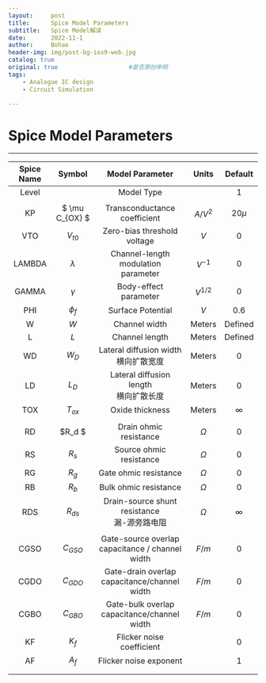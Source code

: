 ```yaml
---
layout:     post
title:      Spice Model Parameters
subtitle:   Spice Model解读
date:       2022-11-1
author:     Bohao
header-img: img/post-bg-ios9-web.jpg
catalog: true
original: true                    #是否原创申明
tags:
    - Analogue IC design
    - Circuit Simulation

---
```




# Spice Model Parameters

---

| Spice Name |    Symbol    |                    Model Parameter                    |   Units   | Default  |
| :--------: | :----------: | :---------------------------------------------------: | :-------: | :------: |
|   Level    |              |                      Model Type                       |           |    1     |
|            |              |                                                       |           |          |
|     KP     | $ \mu C_{OX} $ |             Transconductance coefficient              |  $A/V^2$  | 20$\mu$  |
|    VTO     |   $V_{t0}$   |              Zero-bias threshold voltage              |    $V$    |    0     |
|   LAMBDA   |  $\lambda$   |       Channel-length modulation <br />parameter       | $V^{-1}$  |    0     |
|   GAMMA    |   $\gamma$   |                 Body-effect parameter                 | $V^{1/2}$ |    0     |
|    PHI     |   $\phi_f$   |                   Surface Potential                   |    $V$    |   0.6    |
|     W      |     $W$      |                     Channel width                     |  Meters   | Defined  |
|     L      |     $L$      |                    Channel length                     |  Meters   | Defined  |
|     WD     |    $W_D$     |       Lateral diffusion width<br />横向扩散宽度       |  Meters   |    0     |
|     LD     |    $L_D$     |      Lateral diffusion length<br />横向扩散长度       |  Meters   |    0     |
|    TOX     |   $T_{ox}$   |                    Oxide thickness                    |  Meters   | $\infty$ |
|            |              |                                                       |           |          |
|     RD     |    $R_d $    |                Drain ohmic resistance                 | $\Omega$  |    0     |
|     RS     |    $R_s$     |                Source ohmic resistance                | $\Omega$  |    0     |
|     RG     |    $R_g$     |                 Gate ohmic resistance                 | $\Omega$  |    0     |
|     RB     |    $R_b$     |                 Bulk ohmic resistance                 | $\Omega$  |    0     |
|    RDS     |   $R_{ds}$   |   Drain-source shunt resistance<br />漏-源旁路电阻    | $\Omega$  | $\infty$ |
|            |              |                                                       |           |          |
|    CGSO    |  $C_{GSO}$   | Gate-source overlap <br />capacitance / channel width |   $F/m$   |    0     |
|    CGDO    |  $C_{GDO}$   |  Gate-drain overlap <br />capacitance/channel width   |   $F/m$   |    0     |
|    CGBO    |  $C_{GBO}$   |   Gate-bulk overlap <br />capacitance/channel width   |   $F/m$   |    0     |
|     KF     |    $K_f$     |               Flicker noise coefficient               |           |    0     |
|     AF     |    $A_f$     |                Flicker noise exponent                 |           |    1     |
|            |              |                                                       |           |          |
|            |              |                                                       |           |          |



